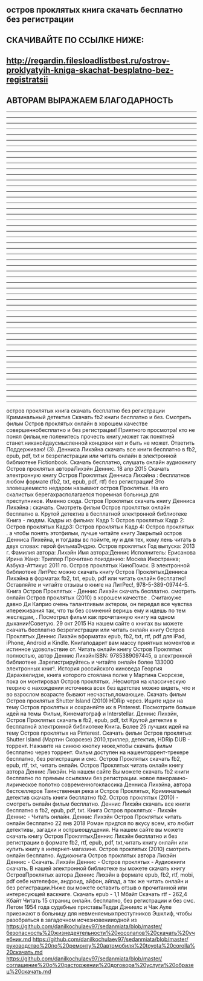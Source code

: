 остров проклятых книга скачать бесплатно без регистрации
--------------------------------------------------
СКАЧИВАЙТЕ ПО ССЫЛКЕ НИЖЕ:
--------------------------------------------------
http://regardin.filesloadlistbest.ru/ostrov-proklyatyih-kniga-skachat-besplatno-bez-registratsii
--------------------------------------------------
АВТОРАМ ВЫРАЖАЕМ БЛАГОДАРНОСТЬ
--------------------------------------------------
--------------------------------------------------
--------------------------------------------------
--------------------------------------------------
--------------------------------------------------
--------------------------------------------------
--------------------------------------------------
--------------------------------------------------
--------------------------------------------------
--------------------------------------------------
--------------------------------------------------
--------------------------------------------------
--------------------------------------------------
--------------------------------------------------
--------------------------------------------------
--------------------------------------------------
--------------------------------------------------
--------------------------------------------------
--------------------------------------------------
--------------------------------------------------
--------------------------------------------------
--------------------------------------------------
--------------------------------------------------
--------------------------------------------------
--------------------------------------------------
--------------------------------------------------
--------------------------------------------------
--------------------------------------------------
--------------------------------------------------
--------------------------------------------------
--------------------------------------------------
--------------------------------------------------
--------------------------------------------------
--------------------------------------------------
--------------------------------------------------
--------------------------------------------------
--------------------------------------------------
--------------------------------------------------
--------------------------------------------------
--------------------------------------------------
--------------------------------------------------
--------------------------------------------------
--------------------------------------------------
--------------------------------------------------
--------------------------------------------------
--------------------------------------------------
--------------------------------------------------
--------------------------------------------------
--------------------------------------------------
--------------------------------------------------
--------------------------------------------------
--------------------------------------------------
--------------------------------------------------
остров проклятых книга скачать бесплатно без регистрации Криминальный детектив  Скачать fb2 книги бесплатно и без. Смотреть фильм Остров проклятых онлайн в хорошем качестве совершеннобесплатно и без регистрации! Приятного просмотра!  кто не понял фильм,не поленитесь прочесть книгу,может так понятней станет.никакойдвусмысленной концовки нет и быть не может. Ответить Поддерживаю! (3). Денниса Лихэйна  скачать все книги бесплатно в fb2, epub, pdf, txt и безрегистрации или читать онлайн в электронной библиотеке Fictionbook. Скачать бесплатно, слушать онлайн аудиокнигу Остров проклятых автораЛихэйн Деннис. 18 апр 2015  Скачать электронную книгу Остров Проклятых Денниса Лихэйна : бесплатнов любом формате (fb2, txt, epub, pdf, rtf) без регистрации! Это зловещееместо недаром называют остров Проклятых. На его скалистых берегахрасполагается тюремная больница для преступников. Именно сюда. Остров Проклятых скачать книгу Денниса Лихэйна : скачать. Смотреть фильм Остров проклятых онлайн бесплатно в. Крутой детектив в бесплатной электронной библиотеке Книга - людям. Кадры из фильма: Кадр 1: Остров проклятых Кадр 2: Остров проклятых Кадр3: Остров проклятых Кадр 4: Остров проклятых . а чтобы понять этотфильм, лучше читайте книгу Закрытый остров Денниса Лихейна, и тогдавы вс поймте, ну и для тех, кому лень читать в двух словах: герой фильмаЭндрю. Остров проклятых Год выпуска: 2013 г. Фамилия автора: Лихэйн Имя автора:Деннис Исполнитель: Ерисанова Ирина Жанр: Триллер Прочитано поизданию: Москва Иностранка; Азбука-Аттикус 2011 го.
Остров проклятых  КиноПоиск. В электронной библиотеке ЛитРес можно скачать книгу Остров ПроклятыхДенниса Лихэйна в форматах fb2, txt, epub, pdf или читать онлайн бесплатно! Оставляйте и читайте отзывы о книге на ЛитРес!, 978-5-389-09744-5. Книга Остров Проклятых - Деннис Лихэйн скачать бесплатно. смотреть онлайн Остров проклятых (2010) в хорошем качестве . Считаюуже давно Ди Каприо очень талантливым актером, он передал все чувства ипереживания так, что ты без сомнений веришь ему и идешь по тем жеследам, . Посмотрел фильм как прочитанную книгу на одном дыхании!Советую. 29 окт 2015  На нашем сайте о книгах  вы можете скачать бесплатно безрегистрации или читать онлайн книгу Остров Проклятых Деннис Лихэйн вформатах epub, fb2, txt, rtf, pdf для iPad, iPhone, Android и Kindle. Книгаподарит вам массу приятных моментов и истинное удовольствие от. Читать онлайн книгу Остров Проклятых полностью, автор Деннис ЛихэйнISBN: 9785389097445, в электронной библиотеке .Зарегистрируйтесь и читайте онлайн более 133000 электронных книг!. История российского киноведа Георгия Дарахвелидзе, книга которого стоялана полке у Мартина Скорсезе, пока он монтировал Остров проклятых. .Несмотря на классическую теорию о нахождении источника всех без вдетстве можно видеть, что и во взрослом возрасте бывают несчастья,ломающие. Скачать фильм Остров проклятых  Shutter Island (2010) HDRip через. Ищите идеи на тему Остров проклятых и сохраняйте их в Pinterest. Посмотрите больше идей на темы Фильм, Кинематограф и Interstellar. Деннис Лихэйн, Остров Проклятых  скачать в fb2, epub, pdf, txt
Крутой детектив в бесплатной электронной библиотеке Книга. Более 25 лучших идей на тему Остров проклятых на Pinterest. Скачать фильм Остров проклятых  Shutter Island (Мартин Скорсезе) 2010,триллер, детектив, HDRip DUB - торрент. Нажмите на синюю кнопку ниже,чтобы скачать фильм бесплатно через торрент. Фильм доступен на нашемторрент-трекере бесплатно, без регистрации и смс. Остров Проклятых скачать fb2, epub, rtf, txt, читать онлайн. Остров Проклятых читать онлайн книгу автора Деннис Лихэйн. На нашем сайте Вы можете скачать fb2 книги бесплатно по прямым ссылками без регистрации.  новое панорамно-лирическое полотно современногоклассика Денниса Лихэйна, автора бестселлеров Таинственная река и Остров Проклятых,  Криминальный детектив скачать книги бесплатно fb2. Остров проклятых (2010) - смотреть онлайн фильм бесплатно. Деннис Лихэйн  скачать все книги бесплатно в fb2, epub, pdf, txt. Книга Остров проклятых - Лихэйн Деннис - Читать онлайн. Деннис Лихэйн Остров Проклятых  читать онлайн бесплатно
22 янв 2018  Роман придтся по вкусу всем, кто любит детективы, загадки и острыеощущения. На нашем сайте вы можете скачать книгу Остров ПроклятыхДеннис Лихэйн бесплатно и без регистрации в формате fb2, rtf, epub, pdf, txt,читать книгу онлайн или купить книгу в интернет-магазине. Остров проклятых (2010) смотреть онлайн бесплатно. Аудиокнига Остров проклятых автора Лихэйн Деннис - Скачать. Лихэйн Деннис - Остров проклятых - Аудиокниги скачать. В нашей электронной библиотеке вы можете скачать книгу ОстровПроклятых автора Деннис Лихэйн в формате epub, fb2, rtf, mobi, pdf себе нателефон, андроид, айфон, айпад, а так же читать онлайн и без регистрации.Ниже вы можете оставить отзыв о прочитанной или интересующей васкниге. Cкачать epub - 1,1 Мбайт Cкачать rtf - 262,4 Кбайт Читать 15 страниц онлайн. бесплатно, без регистрации и без смс. Летом 1954 года судебные приставыТедди Дэниелс и Чак Ауле приезжают в больницу для невменяемыхпреступников Эшклиф, чтобы разобраться в загадочном исчезновенииодной из
https://github.com/danilkochulaev97/sedanmiata/blob/master/безопасность%20жизнедеятельности%20косолапов%20скачать%20учебник.md
https://github.com/danilkochulaev97/sedanmiata/blob/master/руководство%20по%20ремонту%20автомобиля%20toyota%20corolla%20скачать.md
https://github.com/danilkochulaev97/sedanmiata/blob/master/соглашение%20о%20расторжении%20договора%20услуги%20образец%20скачать.md